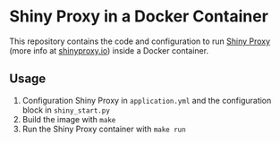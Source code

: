 # Shiny Proxy in a Docker Container #

This repository contains the code and configuration to run [Shiny Proxy](https://github.com/openanalytics/shinyproxy)
(more info at [shinyproxy.io](https://www.shinyproxy.io)) inside a Docker container.

## Usage ##
1. Configuration Shiny Proxy in `application.yml` and the configuration block in `shiny_start.py`
2. Build the image with `make`
3. Run the Shiny Proxy container with `make run`
